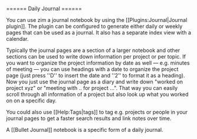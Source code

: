 ====== Daily Journal ======

You can use zim a journal notebook by using the [[Plugins:Journal|Journal plugin]]. The plugin can be configured to generate either daily or weekly pages that can be used as a journal. It also has a separate index view with a calendar.

Typically the journal pages are a section of a larger notebook and other sections can be used to write down information per project or per topic. If you want to organize the project information by date as well — e.g. minutes of meeting — you can use headings with a date to organize the project page (just press ''<Ctrl>D'' to insert the date and ''<Ctrl>2'' to format it as a heading). Now you just use the journal page as a diary and write down "worked on project xyz" or "meeting with .. for project ...". That way you can easily scroll through all information of a project but also look up what you worked on on a specific day.

You could also use [[Help:Tags|tags]] to tag e.g. projects or people in your journal pages to get a faster search results and link notes over time.

A [[Bullet Journal]] notebook is a specific form of a daily journal.
